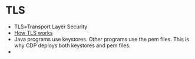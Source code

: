 # TLS
* TLS=Transport Layer Security
* [How TLS works](../documents/sg07_encrypting_network.pptx)
* Java programs use keystores. Other programs use the pem files. This is why CDP deploys both keystores and pem files.
* 
